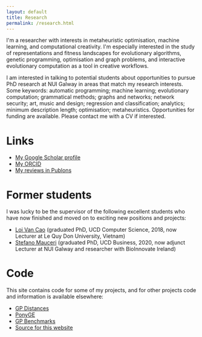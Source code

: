 ```yaml
---
layout: default
title: Research
permalink: /research.html
---
```


I'm a researcher with interests in metaheuristic optimisation,
machine learning, and computational creativity. I'm
especially interested in the study of representations and fitness
landscapes for evolutionary algorithms, genetic programming,
optimisation and graph problems, and interactive evolutionary
computation as a tool in creative workflows.

I am interested in talking to potential students about opportunities
to pursue PhD research at NUI Galway in areas that match my research
interests. Some keywords: automatic programming; machine learning;
evolutionary computation; grammatical methods; graphs and networks;
network security; art, music and design; regression and
classification; analytics; minimum description length; optimisation;
metaheuristics. Opportunities for 
funding are available. Please contact me with a CV if interested.


# Links

* [My Google Scholar profile](https://scholar.google.com/citations?user=nKNOv8oAAAAJ&hl=en)
* [My ORCID](http://orcid.org/0000-0002-1402-6995)
* [My reviews in Publons](https://publons.com/author/402776/james-mcdermott)

# Former students

I was lucky to be the supervisor of the following excellent students who have now finished and moved on to exciting new positions and projects:

* [Loi Van Cao](https://scholar.google.com/citations?user=7A6srrQAAAAJ&hl=en) (graduated PhD, UCD Computer Science, 2018, now Lecturer at Le Quy Don University, Vietnam)
* [Stefano Mauceri](https://scholar.google.com/citations?hl=en&user=386TpcYAAAAJ) (graduated PhD, UCD Business, 2020, now adjunct Lecturer at NUI Galway and researcher with BioInnovate Ireland)


# Code

This site contains code for some of my projects, and for other
projects code and information is available elsewhere:

* [GP Distances](https://github.com/jmmcd/GPDistance)
* [PonyGE](http://ponyge.googlecode.com)
* [GP Benchmarks](http://gpbenchmarks.org/)
* [Source for this website](https://github.com/jmmcd/jmmcd.github.com)
